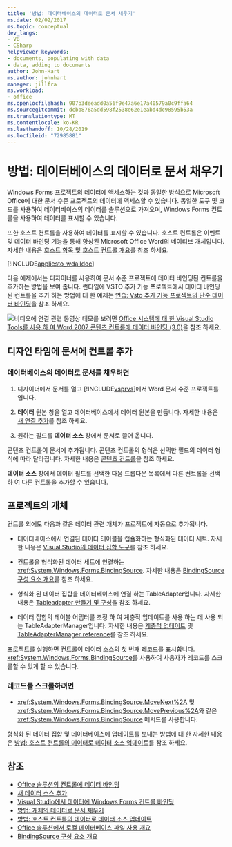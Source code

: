 ```yaml
---
title: '방법: 데이터베이스의 데이터로 문서 채우기'
ms.date: 02/02/2017
ms.topic: conceptual
dev_langs:
- VB
- CSharp
helpviewer_keywords:
- documents, populating with data
- data, adding to documents
author: John-Hart
ms.author: johnhart
manager: jillfra
ms.workload:
- office
ms.openlocfilehash: 907b3deeadd0a56f9e47a6e17a40579a0c9ffa64
ms.sourcegitcommit: dcbb876a5dd598f2538e62e1eabd4dc98595b53a
ms.translationtype: MT
ms.contentlocale: ko-KR
ms.lasthandoff: 10/28/2019
ms.locfileid: "72985881"
---
```

# <a name="how-to-populate-documents-with-data-from-a-database"></a>방법: 데이터베이스의 데이터로 문서 채우기

Windows Forms 프로젝트의 데이터에 액세스하는 것과 동일한 방식으로 Microsoft Office에 대한 문서 수준 프로젝트의 데이터에 액세스할 수 있습니다. 동일한 도구 및 코드를 사용하여 데이터베이스의 데이터를 솔루션으로 가져오며, Windows Forms 컨트롤을 사용하여 데이터를 표시할 수 있습니다.

또한 호스트 컨트롤을 사용하여 데이터를 표시할 수 있습니다. 호스트 컨트롤은 이벤트 및 데이터 바인딩 기능을 통해 향상된 Microsoft Office Word의 네이티브 개체입니다. 자세한 내용은 [호스트 항목 및 호스트 컨트롤 개요](../vsto/host-items-and-host-controls-overview.md)를 참조 하세요.

[!INCLUDE[appliesto_wdalldoc](../vsto/includes/appliesto-wdalldoc-md.md)]

다음 예제에서는 디자이너를 사용하여 문서 수준 프로젝트에 데이터 바인딩된 컨트롤을 추가하는 방법을 보여 줍니다. 런타임에 VSTO 추가 기능 프로젝트에서 데이터 바인딩된 컨트롤을 추가 하는 방법에 대 한 예제는 [연습: Vsto 추가 기능 프로젝트의 단순 데이터 바인딩](../vsto/walkthrough-simple-data-binding-in-vsto-add-in-project.md)을 참조 하세요.

![비디오에 연결](../vsto/media/playvideo.gif "비디오에 링크") 관련 동영상 데모를 보려면 [Office 시스템에 대 한 Visual Studio Tools를 사용 하 여 Word 2007 콘텐츠 컨트롤에 데이터 바인딩 (3.0)](/previous-versions/office/developer/office-2007/bb967663(v=office.12))을 참조 하세요.

## <a name="add-a-control-to-a-document-at-design-time"></a>디자인 타임에 문서에 컨트롤 추가

### <a name="to-populate-a-document-with-data-from-a-database"></a>데이터베이스의 데이터로 문서를 채우려면

1. 디자이너에서 문서를 열고 [!INCLUDE[vsprvs](../sharepoint/includes/vsprvs-md.md)]에서 Word 문서 수준 프로젝트를 엽니다.

2. **데이터** 원본 창을 열고 데이터베이스에서 데이터 원본을 만듭니다. 자세한 내용은 [새 연결 추가](../data-tools/add-new-connections.md)를 참조 하세요.

3. 원하는 필드를 **데이터 소스** 창에서 문서로 끌어 옵니다.

콘텐츠 컨트롤이 문서에 추가됩니다. 콘텐츠 컨트롤의 형식은 선택한 필드의 데이터 형식에 따라 달라집니다. 자세한 내용은 [콘텐츠 컨트롤](../vsto/content-controls.md)을 참조 하세요.

**데이터 소스** 창에서 데이터 필드를 선택한 다음 드롭다운 목록에서 다른 컨트롤을 선택 하 여 다른 컨트롤을 추가할 수 있습니다.

## <a name="objects-in-the-project"></a>프로젝트의 개체

컨트롤 외에도 다음과 같은 데이터 관련 개체가 프로젝트에 자동으로 추가됩니다.

- 데이터베이스에서 연결된 데이터 테이블을 캡슐화하는 형식화된 데이터 세트. 자세한 내용은 [Visual Studio의 데이터 집합 도구](../data-tools/dataset-tools-in-visual-studio.md)를 참조 하세요.

- 컨트롤을 형식화된 데이터 세트에 연결하는 <xref:System.Windows.Forms.BindingSource>. 자세한 내용은 [BindingSource 구성 요소 개요](/dotnet/framework/winforms/controls/bindingsource-component-overview)를 참조 하세요.

- 형식화 된 데이터 집합을 데이터베이스에 연결 하는 TableAdapter입니다. 자세한 내용은 [Tableadapter 만들기 및 구성](../data-tools/create-and-configure-tableadapters.md)을 참조 하세요.

- 데이터 집합의 테이블 어댑터를 조정 하 여 계층적 업데이트를 사용 하는 데 사용 되는 TableAdapterManager입니다. 자세한 내용은 [계층적 업데이트](../data-tools/hierarchical-update.md) 및 [TableAdapterManager reference](../data-tools/fill-datasets-by-using-tableadapters.md#tableadaptermanager-reference)를 참조 하세요.

프로젝트를 실행하면 컨트롤이 데이터 소스의 첫 번째 레코드를 표시합니다. <xref:System.Windows.Forms.BindingSource>를 사용하여 사용자가 레코드를 스크롤할 수 있게 할 수 있습니다.

### <a name="to-scroll-through-the-records"></a>레코드를 스크롤하려면

- <xref:System.Windows.Forms.BindingSource.MoveNext%2A> 및 <xref:System.Windows.Forms.BindingSource.MovePrevious%2A>와 같은 <xref:System.Windows.Forms.BindingSource> 메서드를 사용합니다.

형식화 된 데이터 집합 및 데이터베이스에 업데이트를 보내는 방법에 대 한 자세한 내용은 [방법: 호스트 컨트롤의 데이터로 데이터 소스 업데이트](../vsto/how-to-update-a-data-source-with-data-from-a-host-control.md)를 참조 하세요.

## <a name="see-also"></a>참조

- [Office 솔루션의 컨트롤에 데이터 바인딩](../vsto/binding-data-to-controls-in-office-solutions.md)
- [새 데이터 소스 추가](../data-tools/add-new-data-sources.md)
- [Visual Studio에서 데이터에 Windows Forms 컨트롤 바인딩](../data-tools/bind-windows-forms-controls-to-data-in-visual-studio.md)
- [방법: 개체의 데이터로 문서 채우기](../vsto/how-to-populate-documents-with-data-from-objects.md)
- [방법: 호스트 컨트롤의 데이터로 데이터 소스 업데이트](../vsto/how-to-update-a-data-source-with-data-from-a-host-control.md)
- [Office 솔루션에서 로컬 데이터베이스 파일 사용 개요](../vsto/using-local-database-files-in-office-solutions-overview.md)
- [BindingSource 구성 요소 개요](/dotnet/framework/winforms/controls/bindingsource-component-overview)